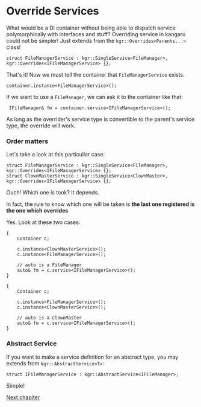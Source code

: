Override Services
=================

What would be a DI container without being able to dispatch service polymorphically with interfaces and stuff?
Overriding service in kangaru could not be simpler! Just extends from the `kgr::Overrides<Parents...>` class!

    struct FileManagerService : kgr::SingleService<FileManager>, kgr::Overrides<IFileManagerService> {};
    
That's it! Now we must tell the container that `FileManagerService` exists.

    container.instance<FileManagerService>();
    
 If we want to use a `FileManager`, we can ask it to the container like that:
 
     IFileManager& fm = container.service<IFileManagerService>();
     
As long as the overrider's service type is convertible to the parent's service type, the override will work.
     
### Order matters

Let's take a look at this particuliar case:

    struct FileManagerService : kgr::SingleService<FileManager>, kgr::Overrides<IFileManagerService> {};
    struct ClownMasterService : kgr::SingleService<ClownMaster>, kgr::Overrides<IFileManagerService> {};

Ouch! Which one is took?
It depends.

In fact, the rule to know which one will be taken is **the last one registered is the one which overrides**

Yes. Look at these two cases:

    {
        Container c;
        
        c.instance<ClownMasterService>();
        c.instance<FileManagerService>();
        
        // auto is a FileManager
        auto& fm = c.service<IFileManagerService>();
    }

    {
        Container c;
        
        c.instance<FileManagerService>();
        c.instance<ClownMasterService>();
        
        // auto is a ClownMaster
        auto& fm = c.service<IFileManagerService>();
    }
    
### Abstract Service

If you want to make a service definition for an abstract type, you may extends from `kgr::AbstractService<T>`:

    struct IFileManagerService : kgr::AbstractService<IFileManager>;

Simple!
 
[Next chapiter](section4_invoke.md)
